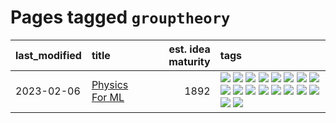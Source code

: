 # Pages tagged `grouptheory`

|last_modified|title|est. idea maturity|tags
|:---|:---|---:|:---|
|2023-02-06|[Physics For ML](../physics_for_ml.md)|1892|[![](https://img.shields.io/badge/tag-brownianmotion-96f12e)](../tags/brownianmotion.md) [![](https://img.shields.io/badge/tag-curriculum-5e378d)](../tags/curriculum.md) [![](https://img.shields.io/badge/tag-curvature-394ee4)](../tags/curvature.md) [![](https://img.shields.io/badge/tag-education-cc5ed7)](../tags/education.md) [![](https://img.shields.io/badge/tag-eigenvectors-dd597e)](../tags/eigenvectors.md) [![](https://img.shields.io/badge/tag-gaugetheory-e8ae48)](../tags/gaugetheory.md) [![](https://img.shields.io/badge/tag-grouptheory-b5ec2c)](../tags/grouptheory.md) [![](https://img.shields.io/badge/tag-machinelearning-e3be61)](../tags/machinelearning.md) [![](https://img.shields.io/badge/tag-manifolds-f76896)](../tags/manifolds.md) [![](https://img.shields.io/badge/tag-ode-0e5ec)](../tags/ode.md) [![](https://img.shields.io/badge/tag-optimization-92ab1c)](../tags/optimization.md) [![](https://img.shields.io/badge/tag-pde-36f98)](../tags/pde.md) [![](https://img.shields.io/badge/tag-physics-3a9a4f)](../tags/physics.md) [![](https://img.shields.io/badge/tag-probabilityfields-d9f12f)](../tags/probabilityfields.md) [![](https://img.shields.io/badge/tag-quantummechanics-fe76cf)](../tags/quantummechanics.md) [![](https://img.shields.io/badge/tag-relativity-8fb3d)](../tags/relativity.md) [![](https://img.shields.io/badge/tag-tensorcalculus-8a140)](../tags/tensorcalculus.md) [![](https://img.shields.io/badge/tag-textbook-83cbca)](../tags/textbook.md)|
